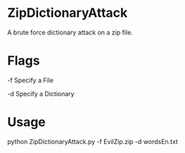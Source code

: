 ZipDictionaryAttack
===================

A brute force dictionary attack on a zip file.

Flags
=======
-f Specify a File

-d Specify a Dictionary

Usage
======
python ZipDictionaryAttack.py -f EvilZip.zip -d wordsEn.txt

